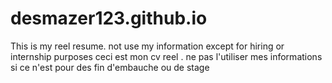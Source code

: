 # desmazer123.github.io
This is my reel resume. not use my information except for hiring or internship purposes
ceci est mon cv reel . ne pas l'utiliser mes informations si ce n'est pour des fin d'embauche ou de stage
